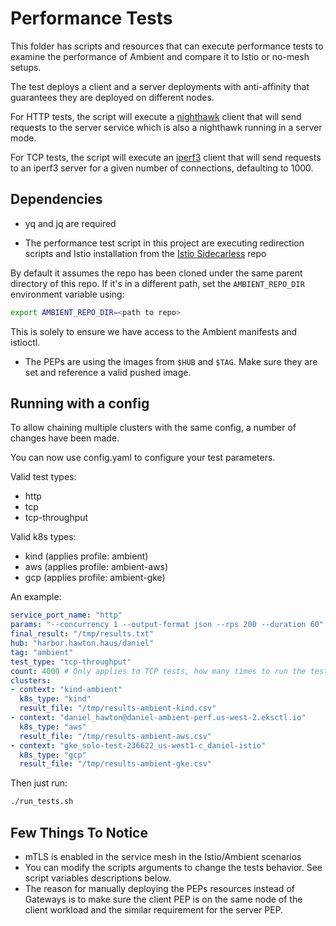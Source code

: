 # Performance Tests

This folder has scripts and resources that can execute performance tests to examine the performance of Ambient and compare it to Istio or no-mesh setups.

The test deploys a client and a server deployments with anti-affinity that guarantees they are deployed on different nodes.

For HTTP tests, the script will execute a [nighthawk](https://github.com/envoyproxy/nighthawk) client that will send requests to the server service which is also a nighthawk running in a server mode.

For TCP tests, the script will execute an [iperf3](https://iperf.fr) client that will send requests to an iperf3 server for a given number
of connections, defaulting to 1000.

## Dependencies

* yq and jq are required

* The performance test script in this project are executing redirection scripts and Istio installation from the [Istio Sidecarless](https://github.com/solo-io/istio-sidecarless) repo

By default it assumes the repo has been cloned under the same parent directory of this repo. If it's in a different path, set the `AMBIENT_REPO_DIR` environment variable using:

```bash
export AMBIENT_REPO_DIR=<path to repo>
```

This is solely to ensure we have access to the Ambient manifests and istioctl.

* The PEPs are using the images from `$HUB` and `$TAG`. Make sure they are set and reference a valid pushed image.

## Running with a config

To allow chaining multiple clusters with the same config, a number of changes have been made.

You can now use config.yaml to configure your test parameters.

Valid test types:
- http
- tcp
- tcp-throughput

Valid k8s types:
- kind (applies profile: ambient)
- aws (applies profile: ambient-aws)
- gcp (applies profile: ambient-gke)

An example:

```yaml
service_port_name: "http"
params: "--concurrency 1 --output-format json --rps 200 --duration 60"
final_result: "/tmp/results.txt"
hub: "harbor.hawton.haus/daniel"
tag: "ambient"
test_type: "tcp-throughput"
count: 4000 # Only applies to TCP tests, how many times to run the test
clusters:
- context: "kind-ambient"
  k8s_type: "kind"
  result_file: "/tmp/results-ambient-kind.csv"
- context: "daniel_hawton@daniel-ambient-perf.us-west-2.eksctl.io"
  k8s_type: "aws"
  result_file: "/tmp/results-ambient-aws.csv"
- context: "gke_solo-test-236622_us-west1-c_daniel-istio"
  k8s_type: "gcp"
  result_file: "/tmp/results-ambient-gke.csv"
```

Then just run:

```sh
./run_tests.sh
```

## Few Things To Notice
* mTLS is enabled in the service mesh in the Istio/Ambient scenarios
* You can modify the scripts arguments to change the tests behavior. See script variables descriptions below.
* The reason for manually deploying the PEPs resources instead of Gateways is to make sure the client PEP is on the same node of the client workload and the similar requirement for the server PEP.
